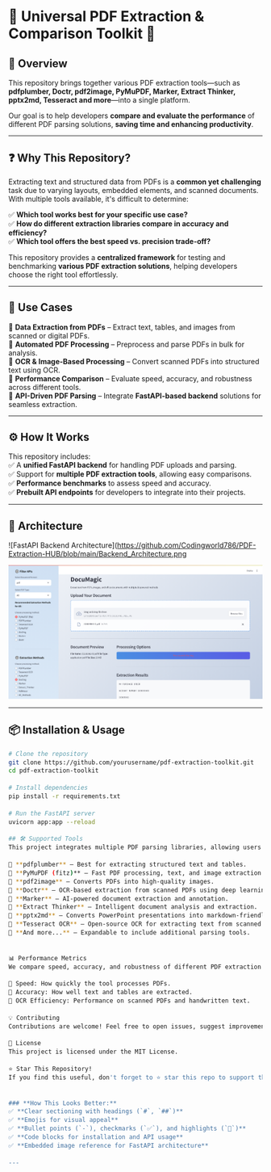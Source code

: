 # 📄 Universal PDF Extraction & Comparison Toolkit 🚀  

## 📌 Overview  
This repository brings together various PDF extraction tools—such as **pdfplumber, Doctr, pdf2image, PyMuPDF, Marker, Extract Thinker, pptx2md, Tesseract and more**—into a single platform.  

Our goal is to help developers **compare and evaluate the performance** of different PDF parsing solutions, **saving time and enhancing productivity**.  

---

## ❓ Why This Repository?  
Extracting text and structured data from PDFs is a **common yet challenging** task due to varying layouts, embedded elements, and scanned documents. With multiple tools available, it's difficult to determine:  

✅ **Which tool works best for your specific use case?**  
✅ **How do different extraction libraries compare in accuracy and efficiency?**  
✅ **Which tool offers the best speed vs. precision trade-off?**  

This repository provides a **centralized framework** for testing and benchmarking **various PDF extraction solutions**, helping developers choose the right tool effortlessly.  

---

## 🚀 Use Cases  
🔹 **Data Extraction from PDFs** – Extract text, tables, and images from scanned or digital PDFs.  
🔹 **Automated PDF Processing** – Preprocess and parse PDFs in bulk for analysis.  
🔹 **OCR & Image-Based Processing** – Convert scanned PDFs into structured text using OCR.  
🔹 **Performance Comparison** – Evaluate speed, accuracy, and robustness across different tools.  
🔹 **API-Driven PDF Parsing** – Integrate **FastAPI-based backend** solutions for seamless extraction.  


---

## ⚙️ How It Works  
This repository includes:  
✅ A **unified FastAPI backend** for handling PDF uploads and parsing.  
✅ Support for **multiple PDF extraction tools**, allowing easy comparisons.  
✅ **Performance benchmarks** to assess speed and accuracy.  
✅ **Prebuilt API endpoints** for developers to integrate into their projects.  

---

## 📸 Architecture  
![FastAPI Backend Architecture](https://github.com/Codingworld786/PDF-Extraction-HUB/blob/main/Backend_Architecture.png

![streamlit Frontend Architecture](https://github.com/Codingworld786/PDF-Extraction-HUB/blob/main/frontend_2.png)

  



---

## 📦 Installation & Usage  
```bash
# Clone the repository
git clone https://github.com/yourusername/pdf-extraction-toolkit.git  
cd pdf-extraction-toolkit  

# Install dependencies
pip install -r requirements.txt  

# Run the FastAPI server
uvicorn app:app --reload

## 🛠️ Supported Tools  
This project integrates multiple PDF parsing libraries, allowing users to compare and evaluate their performance:  

📌 **pdfplumber** – Best for extracting structured text and tables.  
📌 **PyMuPDF (fitz)** – Fast PDF processing, text, and image extraction.  
📌 **pdf2image** – Converts PDFs into high-quality images.  
📌 **Doctr** – OCR-based extraction from scanned PDFs using deep learning.  
📌 **Marker** – AI-powered document extraction and annotation.  
📌 **Extract Thinker** – Intelligent document analysis and extraction.  
📌 **pptx2md** – Converts PowerPoint presentations into markdown-friendly text.  
📌 **Tesseract OCR** – Open-source OCR for extracting text from scanned PDFs.  
📌 **And more...** – Expandable to include additional parsing tools.  


📊 Performance Metrics
We compare speed, accuracy, and robustness of different PDF extraction libraries through benchmark tests.

🔹 Speed: How quickly the tool processes PDFs.
🔹 Accuracy: How well text and tables are extracted.
🔹 OCR Efficiency: Performance on scanned PDFs and handwritten text.

💡 Contributing
Contributions are welcome! Feel free to open issues, suggest improvements, or add new PDF parsing tools.

📜 License
This project is licensed under the MIT License.

⭐ Star This Repository!
If you find this useful, don't forget to ⭐ star this repo to support the project!


### **How This Looks Better:**  
✅ **Clear sectioning with headings (`#`, `##`)**  
✅ **Emojis for visual appeal**  
✅ **Bullet points (`-`), checkmarks (`✅`), and highlights (`📌`)**  
✅ **Code blocks for installation and API usage**  
✅ **Embedded image reference for FastAPI architecture**  

---




